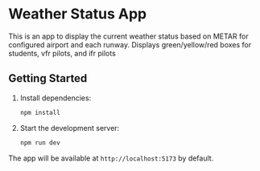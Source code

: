# Weather Status App

This is an app to display the current weather status based on METAR for configured airport and each runway.  Displays green/yellow/red boxes for students, vfr pilots, and ifr pilots

## Getting Started

1. Install dependencies:
   ```powershell
   npm install
   ```
2. Start the development server:
   ```powershell
   npm run dev
   ```

The app will be available at `http://localhost:5173` by default.
